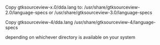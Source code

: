 Copy gtksourceview-x.0/dda.lang to:
/usr/share/gtksourceview-2.0/language-specs or /usr/share/gtksourceview-3.0/language-specs

Copy gtksourceview-4/dda.lang
/usr/share/gtksourceview-4/language-specs

depending on whichever directory is available on your system
